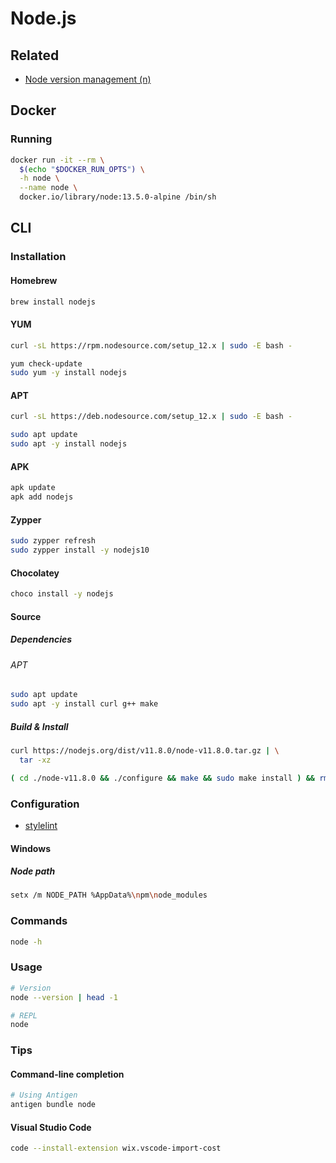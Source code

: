 # Node.js

<!--
https://app.pluralsight.com/paths/skills/working-with-nodejs
https://linkedin.com/learning/node-js-essential-training-3/learn-the-node-js-fundamentals
-->

## Related

- [Node version management (n)](/n.md)

## Docker

### Running

```sh
docker run -it --rm \
  $(echo "$DOCKER_RUN_OPTS") \
  -h node \
  --name node \
  docker.io/library/node:13.5.0-alpine /bin/sh
```

## CLI

### Installation

#### Homebrew

```sh
brew install nodejs
```

#### YUM

```sh
curl -sL https://rpm.nodesource.com/setup_12.x | sudo -E bash -

yum check-update
sudo yum -y install nodejs
```

#### APT

```sh
curl -sL https://deb.nodesource.com/setup_12.x | sudo -E bash -

sudo apt update
sudo apt -y install nodejs
```

#### APK

```sh
apk update
apk add nodejs
```

#### Zypper

```sh
sudo zypper refresh
sudo zypper install -y nodejs10
```

#### Chocolatey

```sh
choco install -y nodejs
```

#### Source

##### Dependencies

###### APT

```sh
sudo apt update
sudo apt -y install curl g++ make
```

##### Build & Install

```sh
curl https://nodejs.org/dist/v11.8.0/node-v11.8.0.tar.gz | \
  tar -xz

( cd ./node-v11.8.0 && ./configure && make && sudo make install ) && rm -r ./node-v11.8.0
```

### Configuration

- [stylelint](/stylelint.md#configuration)

#### Windows

##### Node path

```sh
setx /m NODE_PATH %AppData%\npm\node_modules
```

### Commands

```sh
node -h
```

### Usage

```sh
# Version
node --version | head -1

# REPL
node
```

### Tips

#### Command-line completion

```sh
# Using Antigen
antigen bundle node
```

#### Visual Studio Code

```sh
code --install-extension wix.vscode-import-cost
```

<!-- ### Issues -->

<!-- ####

```log
with exit code 134
```

https://stackoverflow.com/questions/59766839/error-code-elifecycle-npm-err-errno-134

```sh
export NODE_OPTIONS='--max-old-space-size=8192'
```
-->
